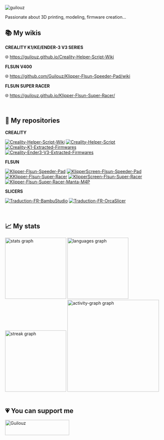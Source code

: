 <p align="left"> <img src="https://komarev.com/ghpvc/?username=guilouz&label=Profile%20views&color=0e75b6&style=flat" alt="guilouz" /> </p>

Passionate about 3D printing, modeling, firmware creation...

## :books: My wikis

**CREALITY K1/KE/ENDER-3 V3 SERIES**

:globe_with_meridians: https://guilouz.github.io/Creality-Helper-Script-Wiki

**FLSUN V400**

:globe_with_meridians: https://github.com/Guilouz/Klipper-Flsun-Speeder-Pad/wiki

**FLSUN SUPER RACER**

:globe_with_meridians: https://guilouz.github.io/Klipper-Flsun-Super-Racer/

<br />

## :bookmark_tabs: My repositories

**CREALITY**

[![Creality-Helper-Script-Wiki](https://github-readme-stats.vercel.app/api/pin/?username=Guilouz&repo=Creality-Helper-Script-Wiki)](https://github.com/Guilouz/Creality-Helper-Script-Wiki) 
[![Creality-Helper-Script](https://github-readme-stats.vercel.app/api/pin/?username=Guilouz&repo=Creality-Helper-Script)](https://github.com/Guilouz/Creality-Helper-Script)
[![Creality-K1-Extracted-Firmwares](https://github-readme-stats.vercel.app/api/pin/?username=Guilouz&repo=Creality-K1-Extracted-Firmwares)](https://github.com/Guilouz/Creality-K1-Extracted-Firmwares)
[![Creality-Ender3-V3-Extracted-Firmwares](https://github-readme-stats.vercel.app/api/pin/?username=Guilouz&repo=Creality-Ender3-V3-Extracted-Firmwares)](https://github.com/Guilouz/Creality-Ender3-V3-Extracted-Firmwares)

**FLSUN**

[![Klipper-Flsun-Speeder-Pad](https://github-readme-stats.vercel.app/api/pin/?username=Guilouz&repo=Klipper-Flsun-Speeder-Pad)](https://github.com/Guilouz/Klipper-Flsun-Speeder-Pad)
[![KlipperScreen-Flsun-Speeder-Pad](https://github-readme-stats.vercel.app/api/pin/?username=Guilouz&repo=KlipperScreen-Flsun-Speeder-Pad)](https://github.com/Guilouz/KlipperScreen-Flsun-Speeder-Pad)
[![KKlipper-Flsun-Super-Racer](https://github-readme-stats.vercel.app/api/pin/?username=Guilouz&repo=Klipper-Flsun-Super-Racer)](https://github.com/Guilouz/Klipper-Flsun-Super-Racer)
[![KlipperScreen-Flsun-Super-Racer](https://github-readme-stats.vercel.app/api/pin/?username=Guilouz&repo=KlipperScreen-Flsun-Super-Racer)](https://github.com/Guilouz/KlipperScreen-Flsun-Super-Racer)
[![Klipper-Flsun-Super-Racer-Manta-M4P](https://github-readme-stats.vercel.app/api/pin/?username=Guilouz&repo=Klipper-Flsun-Super-Racer-Manta-M4P)](https://github.com/Guilouz/Klipper-Flsun-Super-Racer-Manta-M4P)

**SLICERS**

[![Traduction-FR-BambuStudio](https://github-readme-stats.vercel.app/api/pin/?username=Guilouz&repo=Traduction-FR-BambuStudio)](https://github.com/Guilouz/Traduction-FR-BambuStudio)
[![Traduction-FR-OrcaSlicer](https://github-readme-stats.vercel.app/api/pin/?username=Guilouz&repo=Traduction-FR-OrcaSlicer)](https://github.com/Guilouz/Traduction-FR-OrcaSlicer)

<br />

## :chart_with_upwards_trend: My stats

<div align="left">
  <img src="https://github-readme-stats.vercel.app/api?username=Guilouz&hide_title=false&hide_rank=true&show_icons=true&include_all_commits=true&count_private=true&disable_animations=false&theme=default&locale=en&hide_border=true&order=1&custom_title=GitHub%20Stats" height="200" alt="stats graph"  />
  <img src="https://github-readme-stats.vercel.app/api/top-langs?username=Guilouz&locale=en&hide_title=false&layout=compact&card_width=320&langs_count=5&theme=default&hide_border=true&order=2" height="200" alt="languages graph"  />
  <img src="https://streak-stats.demolab.com?user=Guilouz&locale=en&mode=weekly&theme=default&hide_border=true&border_radius=5&order=3" height="200" alt="streak graph"  />
  <img src="https://github-readme-activity-graph.vercel.app/graph?username=Guilouz&radius=16&theme=github-light&area=true&order=5&custom_title=Contribution%20Graph&hide_border=true" height="300" alt="activity-graph graph"  />
</div>

<br />

## :heartpulse: You can support me
<p><a href="https://ko-fi.com/Guilouz"> <img align="left" src="https://cdn.ko-fi.com/cdn/kofi3.png?v=3" height="50" width="210" alt="Guilouz" /></a></p>
